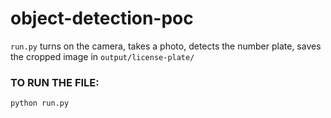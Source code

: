 # object-detection-poc

`run.py` turns on the camera, takes a photo, detects the number plate, saves the cropped image in `output/license-plate/`

### TO RUN THE FILE:
```
python run.py
```
